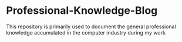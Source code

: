 # Professional-Knowledge-Blog
This repository is primarily used to document the general professional knowledge accumulated in the computer industry during my work
